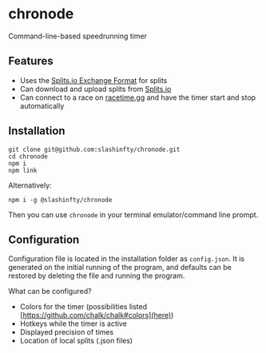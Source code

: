 # chronode
Command-line-based speedrunning timer

## Features
* Uses the [Splits.io Exchange Format](https://splits.io/timers/exchange) for splits
* Can download and upload splits from [Splits.io](https://splits.io/)
* Can connect to a race on [racetime.gg](https://racetime.gg/) and have the timer start and stop automatically

## Installation
```
git clone git@github.com:slashinfty/chronode.git
cd chronode
npm i
npm link
```

Alternatively:
```
npm i -g @slashinfty/chronode
```

Then you can use `chronode` in your terminal emulator/command line prompt.

## Configuration
Configuration file is located in the installation folder as `config.json`. It is generated on the initial running of the program, and defaults can be restored by deleting the file and running the program.

What can be configured?
* Colors for the timer (possibilities listed [https://github.com/chalk/chalk#colors](here))
* Hotkeys while the timer is active
* Displayed precision of times
* Location of local splits (.json files)